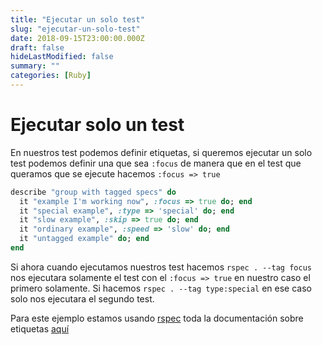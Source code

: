 ```yaml
---
title: "Ejecutar un solo test"
slug: "ejecutar-un-solo-test"
date: 2018-09-15T23:00:00.000Z
draft: false
hideLastModified: false
summary: ""
categories: [Ruby]
---
```


<!-- DONE -->

Ejecutar solo un test
================================================================================

  En nuestros test podemos definir etiquetas, si queremos ejecutar un solo test
  podemos definir una que sea `:focus` de manera que en el test que queramos
  que se ejecute hacemos `:focus => true`

```ruby
describe "group with tagged specs" do
  it "example I'm working now", :focus => true do; end
  it "special example", :type => 'special' do; end
  it "slow example", :skip => true do; end
  it "ordinary example", :speed => 'slow' do; end
  it "untagged example" do; end
end
```

  Si ahora cuando ejecutamos nuestros test hacemos `rspec . --tag focus` nos
  ejecutara solamente el test con el `:focus => true` en nuestro caso el primero
  solamente. Si hacemos `rspec . --tag type:special` en ese caso solo nos
  ejecutara el segundo test.

  Para este ejemplo estamos usando [rspec] toda la documentación sobre etiquetas
  [aquí][rspec-tag-option]

[rspec]: http://rspec.info/
[rspec-tag-option]: https://relishapp.com/rspec/rspec-core/v/2-3/docs/command-line/tag-option

